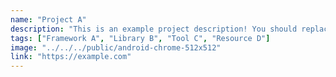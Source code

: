 ```yaml
---
name: "Project A"
description: "This is an example project description! You should replace this with a description of your own project."
tags: ["Framework A", "Library B", "Tool C", "Resource D"]
image: "../../../public/android-chrome-512x512"
link: "https://example.com"
---
```

